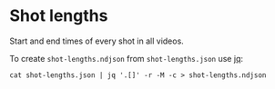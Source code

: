 # Shot lengths

Start and end times of every shot in all videos.

To create `shot-lengths.ndjson` from `shot-lengths.json` use [jq](https://stedolan.github.io/jq/):

    cat shot-lengths.json | jq '.[]' -r -M -c > shot-lengths.ndjson
